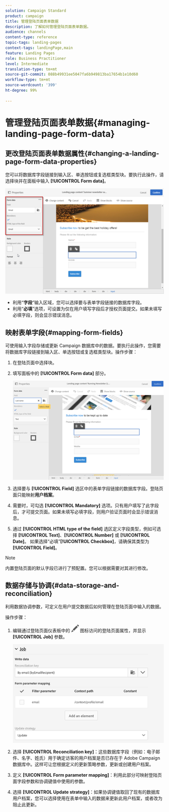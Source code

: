 ```yaml
---
solution: Campaign Standard
product: campaign
title: 管理登陆页面表单数据
description: 了解如何管理登陆页面表单数据。
audience: channels
content-type: reference
topic-tags: landing-pages
context-tags: landingPage,main
feature: Landing Pages
role: Business Practitioner
level: Intermediate
translation-type: tm+mt
source-git-commit: 088b49931ee5047fa6b949813ba17654b1e10d60
workflow-type: tm+mt
source-wordcount: '399'
ht-degree: 99%

---
```



# 管理登陆页面表单数据{#managing-landing-page-form-data}

## 更改登陆页面表单数据属性{#changing-a-landing-page-form-data-properties}

您可以将数据库字段链接到输入区、单选按钮或复选框类型块。要执行此操作，请选择块并在面板中输入 **[!UICONTROL Form data]**。

![](assets/delivery_content_9.png)

* 利用“**字段**”输入区域，您可以选择要与表单字段链接的数据库字段。
* 利用“**必填**”选项，可设置为仅在用户填写字段后才授权页面提交。如果未填写必填字段，则会显示错误消息。

## 映射表单字段{#mapping-form-fields}

可使用输入字段存储或更新 Campaign 数据库中的数据。要执行此操作，您需要将数据库字段链接到输入区、单选按钮或复选框类型块。操作步骤：

1. 在登陆页面中选择块。
1. 填写面板中的 **[!UICONTROL Form data]** 部分。

   ![](assets/editing_lp_content_4.png)

1. 选择要与 **[!UICONTROL Field]** 选区中的表单字段链接的数据库字段。登陆页面只能映射&#x200B;**用户档案**。

1. 需要时，可勾选 **[!UICONTROL Mandatory]** 选项。只有用户填写了此字段后，才可提交页面。如果未填写必填字段，则用户验证页面时会显示错误消息。

1. 通过 **[!UICONTROL HTML type of the field]** 选区定义字段类型，例如可选择 **[!UICONTROL Text]**、**[!UICONTROL Number]** 或 **[!UICONTROL Date]**。
如果选择“必填”**[!UICONTROL Checkbox]**，请确保其类型为 **[!UICONTROL Field]**。

>[!NOTE]
>
>内置登陆页面的默认字段已进行了预配置。您可以根据需要对其进行修改。

## 数据存储与协调{#data-storage-and-reconciliation}

利用数据协调参数，可定义在用户提交数据后如何管理在登陆页面中输入的数据。

操作步骤：

1. 编辑通过登陆页面仪表板中的 ![](assets/edit_darkgrey-24px.png) 图标访问的登陆页面属性，并显示 **[!UICONTROL Job]** 参数。

   ![](assets/lp_parameters_4.png)

1. 选择 **[!UICONTROL Reconciliation key]**：这些数据库字段（例如：电子邮件、名字、姓氏）用于确定访客的用户档案是否已存在于 Adobe Campaign 数据库中。这样可让您根据定义的更新策略参数，更新或创建用户档案。
1. 定义 **[!UICONTROL Form parameter mapping]**：利用此部分可映射登陆页面字段参数和协调键值中使用的参数。
1. 选择 **[!UICONTROL Update strategy]**：如果协调键值取回了现有的数据库用户档案，您可以选择使用在表单中输入的数据来更新此用户档案，或者改为阻止此更新。
